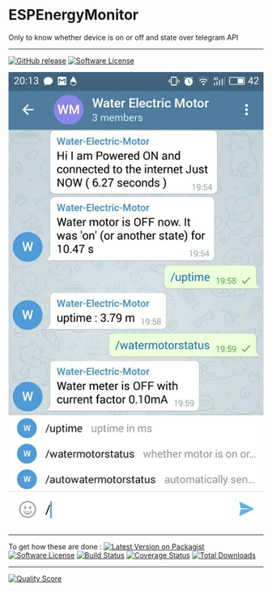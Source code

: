 # ESPEnergyMonitor
Only to know whether device is on or off and state over telegram API

------

[![GitHub release](https://img.shields.io/badge/PreRelease-v0.0.0--4--g62b2ec8-yellowgreen.svg?style=flat-square)](https://github.com/rahuldeo2047/ESPEnergyMonitor) [![Software License](https://img.shields.io/badge/license-MIT-brightgreen.svg?style=flat-square)](LICENSE.md)

![telegram-app](https://raw.githubusercontent.com/rahuldeo2047/ESPEnergyMonitor/master/docs/imgs/web_telegram_bot_ctrl_1.jpg)

















-------

To get how these are done :
[![Latest Version on Packagist](https://img.shields.io/packagist/v/telegram-bot/api.svg?style=flat-square)]()
[![Software License](https://img.shields.io/badge/license-MIT-brightgreen.svg?style=flat-square)](LICENSE.md)
[![Build Status](https://img.shields.io/badge/Build-inprogress-yellow.svg?style=flat-square)]()
[![Coverage Status](https://img.shields.io/badge/Coverage-0%-red.svg?style=flat-square)]()
[![Total Downloads](https://img.shields.io/badge/Downloads-104-green.svg?style=flat-square)]()

------

[![Quality Score](https://img.shields.io/badge/Quality-inprogress-yellow.svg?style=flat-square)]()
